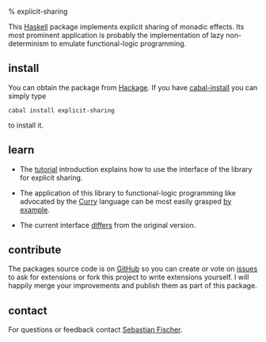 % explicit-sharing

This [Haskell] package implements explicit sharing of monadic
effects. Its most prominent application is probably the implementation
of lazy non-determinism to emulate functional-logic programming.


install
-------

You can obtain the package from [Hackage]. If you have [cabal-install]
you can simply type

    cabal install explicit-sharing

to install it.


learn
-----

  * The [tutorial] introduction explains how to use the interface of
    the library for explicit sharing.

  * The application of this library to functional-logic programming
    like advocated by the [Curry] language can be most easily grasped
    [by example][FLP].

  * The current interface [differs][changes] from the original version.

contribute
----------

The packages source code is on [GitHub] so you can create or vote on
[issues] to ask for extensions or fork this project to write
extensions yourself. I will happily merge your improvements and
publish them as part of this package.


contact
-------

For questions or feedback contact [Sebastian Fischer].



[Haskell]: http://haskell.org

[Hackage]: http://hackage.haskell.org/cgi-bin/hackage-scripts/package/explicit-sharing
[cabal-install]: http://hackage.haskell.org/trac/hackage/wiki/CabalInstall

[tutorial]: tutorial.html
[Curry]: http://curry-language.org
[FLP]: flp.html
[changes]: changes.html

[GitHub]: http://github.com/sebfisch/explicit-sharing
[issues]: http://github.com/sebfisch/explicit-sharing/issues

[Sebastian Fischer]: mailto:sebf@informatik.uni-kiel.de

